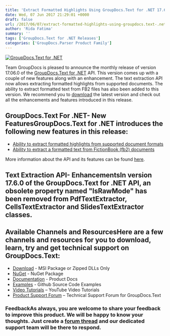 ```yaml
---
title: 'Extract Formatted Highlights Using GroupDocs.Text for .NET 17.6.0'
date: Wed, 07 Jun 2017 21:29:01 +0000
draft: false
url: /2017/06/07/extract-formatted-highlights-using-groupdocs.text-.net-17.6.0/
author: 'Rida Fatima'
summary: ''
tags: ['GroupDocs.Text for .NET Releases']
categories: ['GroupDocs.Parser Product Family']
---
```


[![GroupDocs.Text for .NET](http://blog.groupdocs.com/wp-content/uploads/sites/4/2017/04/groupdocs.text-for-dotnet.png)](https://products.groupdocs.com/)

Team GroupDocs is pleased to announce the monthly release of version 17.06.0 of the [GroupDocs.Text for .NET](https://products.groupdocs.com/) API. This version comes up with a couple of new features along with an enhancement. The text extraction API now allows extracting formatted highlights from supported documents. The ability to extract formatted text from FB2 files has also been added to this version. We recommend you to [download](https://downloads.groupdocs.com/text/net/new-releases/groupdocs.text-for-.net-17.06.0/ "GroupDocs.Search Download") the latest version and check out all the enhancements and features introduced in this release.

## GroupDocs.Text For .NET- New FeaturesGroupDocs.Text for .NET introduces the following new features in this release:

*   [Ability to extract formatted highlights from supported document formats](https://docs.groupdocs.com/)
*   [Ability to extract a formatted text from FictionBook (fb2) documents](https://docs.groupdocs.com/)

More information about the API and its features can be found [here](https://docs.groupdocs.com/).

## Text Extraction API- EnhancementsIn version 17.6.0 of the GroupDocs.Text for .NET API, an obsolete property named "IsRawMode" has been removed from PdfTextExtractor, CellsTextExtractor and SlidesTextExtractor classes.

## Available Channels and ResourcesHere are a few channels and resources for you to download, learn, try and get technical support on GroupDocs.Text:

*   [Download](http://downloads.groupdocs.com/text/net "GroupDocs.Text dll and msi") - MSI Package or Zipped DLLs Only
*   [NuGet](https://www.nuget.org/packages/groupdocs-text-dotnet/17.6.0 "GroupDocs.Text Nuget Package") - NuGet Package
*   [Documentation](https://docs.groupdocs.com/ "GroupDocs.Text Documentation") - Product Docs
*   [Examples](https://github.com/groupdocs-text/GroupDocs.Text-for-.NET "GroupDocs.Text Github repository") - Github Source Code Examples
*   [Video Tutorials](https://www.youtube.com/channel/UCmZHZh89ur7Qu7Ng-Sjg1HQ "GroupDocs.Signature for .NET tutorials") – YouTube Video Tutorials
*   [Product Support Forum](http://groupdocs.com/Community/forums/groupdocs.text-product-family/54/showforum.aspx "GroupDocs.Signature for .NET Support forum") – Technical Support Forum for GroupDocs.Text

### FeedbackAs always, you are welcome to share your feedback to improve this product. We will be happy to know your thoughts. Just create a [forum thread](http://groupdocs.com/Community/forums/default.aspx "Forums link") and our dedicated support team will be there to respond.




